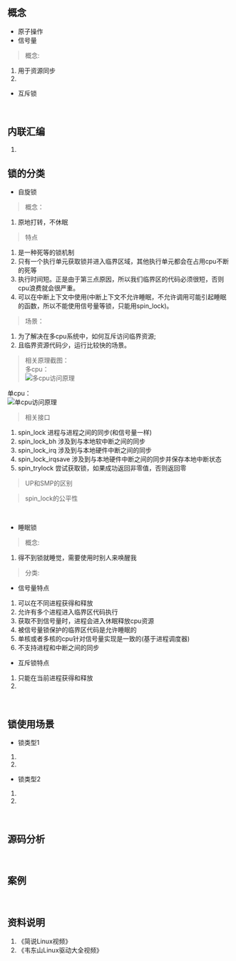 ## 概念
* 原子操作
* 信号量 
> 概念:  
1. 用于资源同步
2. 
* 互斥锁 

<br />

## 内联汇编
1. 

## 锁的分类
* 自旋锁 
> 概念：  
1. 原地打转，不休眠  
> 特点  
1. 是一种死等的锁机制
2. 只有一个执行单元获取锁并进入临界区域，其他执行单元都会在占用cpu不断的死等
3. 执行时间短。正是由于第三点原因，所以我们临界区的代码必须很短，否则cpu浪费就会很严重。
4. 可以在中断上下文中使用(中断上下文不允许睡眠，不允许调用可能引起睡眠的函数，所以不能使用信号量等锁，只能用spin_lock)。 
> 场景：  
1. 为了解决在多cpu系统中，如何互斥访问临界资源;  
2. 且临界资源代码少，运行比较快的场景。  
> 相关原理截图：    
多cpu：  
![多cpu访问原理](./多cpu_spin_lock.png)  

单cpu：  
![单cpu访问原理](./单cpu_spin_lock.png)  

> 相关接口  
1. spin_lock 进程与进程之间的同步(和信号量一样)
2. spin_lock_bh 涉及到与本地软中断之间的同步
3. spin_lock_irq 涉及到与本地硬件中断之间的同步
4. spin_lock_irqsave 涉及到与本地硬件中断之间的同步并保存本地中断状态
5. spin_trylock 尝试获取锁，如果成功返回非零值，否则返回零  

> UP和SMP的区别 

> spin_lock的公平性  



<br />

* 睡眠锁
> 概念:  
1. 得不到锁就睡觉，需要使用时别人来唤醒我  
> 分类:  
* 信号量特点  
1. 可以在不同进程获得和释放  
2. 允许有多个进程进入临界区代码执行
3. 获取不到信号量时，进程会进入休眠释放cpu资源
4. 被信号量锁保护的临界区代码是允许睡眠的
5. 单核或者多核的cpu针对信号量实现是一致的(基于进程调度器)
6. 不支持进程和中断之间的同步  

* 互斥锁特点
1. 只能在当前进程获得和释放 
2.  

<br />

## 锁使用场景
* 锁类型1
1. 
2. 
* 锁类型2
1. 
2. 
<br />

## 源码分析

<br />

## 案例

<br />

## 资料说明
1. 《简说Linux视频》
2. 《韦东山Linux驱动大全视频》